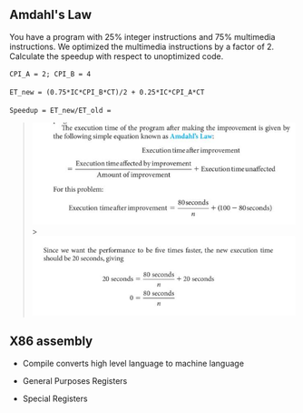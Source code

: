 ## Amdahl's Law

You have a program with 25% integer instructions and 75% multimedia instructions. We optimized the multimedia instructions by a factor of 2. Calculate the speedup with respect to unoptimized code.

>

```
CPI_A = 2; CPI_B = 4

ET_new = (0.75*IC*CPI_B*CT)/2 + 0.25*IC*CPI_A*CT

Speedup = ET_new/ET_old =
```

> ![](assets/20220928160846.jpg) > ![](assets/20220928160928.jpg)

## X86 assembly

- Compile converts high level language to machine language

- General Purposes Registers
- Special Registers
